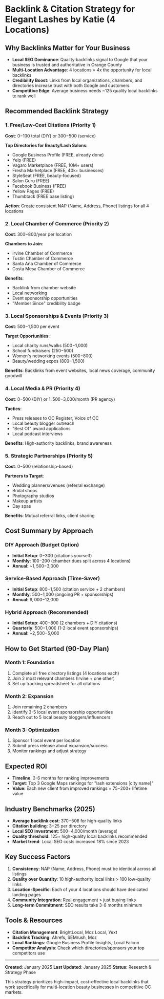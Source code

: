 # Backlink & Citation Strategy for Elegant Lashes by Katie (4 Locations)

## Why Backlinks Matter for Your Business

- **Local SEO Dominance**: Quality backlinks signal to Google that your business is trusted and authoritative in Orange County
- **Multi-Location Advantage**: 4 locations = 4x the opportunity for local backlinks
- **Credibility Boost**: Links from local organizations, chambers, and directories increase trust with both Google and customers
- **Competitive Edge**: Average business needs ~125 quality local backlinks to rank well

## Recommended Backlink Strategy

### 1. **Free/Low-Cost Citations (Priority 1)**

**Cost**: $0-$100 total (DIY) or $300-$500 (service)

**Top Directories for Beauty/Lash Salons**:
- Google Business Profile (FREE, already done)
- Yelp (FREE)
- Vagaro Marketplace (FREE, 10M+ users)
- Fresha Marketplace (FREE, 40k+ businesses)
- StyleSeat (FREE, beauty-focused)
- Salon Guru (FREE)
- Facebook Business (FREE)
- Yellow Pages (FREE)
- Thumbtack (FREE base listing)

**Action**: Create consistent NAP (Name, Address, Phone) listings for all 4 locations

### 2. **Local Chamber of Commerce (Priority 2)**

**Cost**: $300-$800/year per location

**Chambers to Join**:
- Irvine Chamber of Commerce
- Tustin Chamber of Commerce
- Santa Ana Chamber of Commerce
- Costa Mesa Chamber of Commerce

**Benefits**:
- Backlink from chamber website
- Local networking
- Event sponsorship opportunities
- "Member Since" credibility badge

### 3. **Local Sponsorships & Events (Priority 3)**

**Cost**: $500-$1,500 per event

**Target Opportunities**:
- Local charity runs/walks ($500-$1,000)
- School fundraisers ($250-$500)
- Women's networking events ($500-$800)
- Beauty/wedding expos ($800-$1,500)

**Benefits**: Backlinks from event websites, local news coverage, community goodwill

### 4. **Local Media & PR (Priority 4)**

**Cost**: $0-$500 (DIY) or $1,500-$3,000/month (PR agency)

**Tactics**:
- Press releases to OC Register, Voice of OC
- Local beauty blogger outreach
- "Best Of" award applications
- Local podcast interviews

**Benefits**: High-authority backlinks, brand awareness

### 5. **Strategic Partnerships (Priority 5)**

**Cost**: $0-$500 (relationship-based)

**Partners to Target**:
- Wedding planners/venues (referral exchange)
- Bridal shops
- Photography studios
- Makeup artists
- Day spas

**Benefits**: Mutual referral links, client sharing

## Cost Summary by Approach

### DIY Approach (Budget Option)
- **Initial Setup**: $0-$300 (citations yourself)
- **Monthly**: $100-$200 (chamber dues split across 4 locations)
- **Annual**: ~$1,500-$3,000

### Service-Based Approach (Time-Saver)
- **Initial Setup**: $800-$1,500 (citation service + 2 chambers)
- **Monthly**: $500-$1,000 (ongoing PR + sponsorships)
- **Annual**: $6,000-$12,000

### Hybrid Approach (Recommended)
- **Initial Setup**: $400-$800 (2 chambers + DIY citations)
- **Quarterly**: $500-$1,000 (1-2 local event sponsorships)
- **Annual**: ~$2,500-$5,000

## How to Get Started (90-Day Plan)

### Month 1: Foundation
1. Complete all free directory listings (4 locations each)
2. Join 2 most relevant chambers (Irvine + one other)
3. Set up tracking spreadsheet for all citations

### Month 2: Expansion
1. Join remaining 2 chambers
2. Identify 3-5 local event sponsorship opportunities
3. Reach out to 5 local beauty bloggers/influencers

### Month 3: Optimization
1. Sponsor 1 local event per location
2. Submit press release about expansion/success
3. Monitor rankings and adjust strategy

## Expected ROI

- **Timeline**: 3-6 months for ranking improvements
- **Target**: Top 3 Google Maps rankings for "lash extensions [city name]"
- **Value**: Each new client from improved rankings = $75-$200+ lifetime value

## Industry Benchmarks (2025)

- **Average backlink cost**: $370-$508 for high-quality links
- **Citation building**: $3-$25 per directory
- **Local SEO investment**: $500-$4,000/month (average)
- **Quality threshold**: 125+ high-quality local backlinks recommended
- **Market trend**: Local SEO costs increased 18% since 2023

## Key Success Factors

1. **Consistency**: NAP (Name, Address, Phone) must be identical across all listings
2. **Quality over Quantity**: 10 high-authority local links > 100 low-quality links
3. **Location-Specific**: Each of your 4 locations should have dedicated landing pages
4. **Community Integration**: Real engagement > just buying links
5. **Long-term Commitment**: SEO results take 3-6 months minimum

## Tools & Resources

- **Citation Management**: BrightLocal, Moz Local, Yext
- **Backlink Tracking**: Ahrefs, SEMrush, Moz
- **Local Rankings**: Google Business Profile Insights, Local Falcon
- **Competitor Analysis**: Check which directories/sponsors your top competitors use

---

**Created**: January 2025
**Last Updated**: January 2025
**Status**: Research & Strategy Phase

This strategy prioritizes high-impact, cost-effective local backlinks that work specifically for multi-location beauty businesses in competitive OC markets.
